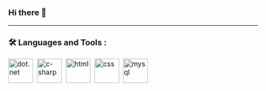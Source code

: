 ### Hi there 👋

<!--
**ThamirisMaria/ThamirisMaria** is a ✨ _special_ ✨ repository because its `README.md` (this file) appears on your GitHub profile.

Here are some ideas to get you started:

- 🔭 I’m currently working on ...
- 🌱 I’m currently learning ...
- 👯 I’m looking to collaborate on ...
- 🤔 I’m looking for help with ...
- 💬 Ask me about ...
- 📫 How to reach me: ...
- 😄 Pronouns: ...
- ⚡ Fun fact: ...
-->
---
### :hammer_and_wrench: Languages and Tools :

<img src="https://user-images.githubusercontent.com/73439911/176581909-3874342d-ba18-4529-bf6b-550ef3e96317.svg" alt="dot.net" height="50" width="50"/>&nbsp;
<img src="https://user-images.githubusercontent.com/73439911/176581777-b191f130-3b1a-4827-8041-6a6d030bcce8.svg" alt="c-sharp" height="50" width="50"/>&nbsp;
<img src="https://user-images.githubusercontent.com/73439911/176584004-4ae4d895-875d-4368-996f-d3e29835e306.svg" alt="html" height="50" width="50"/>&nbsp;
<img src="https://user-images.githubusercontent.com/73439911/176584178-3e67282b-0a66-4846-a152-4045012cb713.svg" alt="css" height="50" width="50"/>&nbsp;
<img src="https://user-images.githubusercontent.com/73439911/176584329-56924e91-e560-4c8e-921d-c0eabd6b481e.svg" alt="mysql" height="50" width="50"/>&nbsp;

